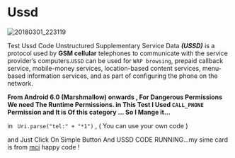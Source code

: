 #  Ussd





![20180301_223119](https://user-images.githubusercontent.com/26750131/36863985-42c311b0-1d59-11e8-8c6c-33198558b6de.gif)



Test Ussd Code 
Unstructured Supplementary Service Data ***(USSD)*** is a protocol used by __GSM cellular__ telephones to communicate with the service provider’s computers.```USSD``` can be used for ```WAP browsing```, prepaid callback service, mobile-money services, location-based content services, menu-based information services, and as part of configuring the phone on the network.



__From Android 6.0 (Marshmallow) onwards , For Dangerous Permissions We need The Runtime Permissions. 
in This Test I Used ```CALL_PHONE``` Permission and It is Of this category ... So I Mange it...__


 in ``` Uri.parse("tel:" + "*1")``` , ( You can use your own code )


 and Just Click On Simple Button And USSD CODE RUNNING...my sime card is from [mci](https://www.mci.ir/) happy code !





